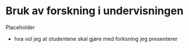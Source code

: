 # Bruk av forskning i undervisningen


Placeholder


* hva vol jeg at studentene skal gjøre med forksning jeg presenterer


